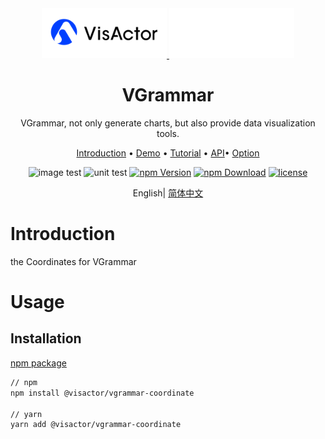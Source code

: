 <div align="center">
  <a href="https://github.com/VisActor#gh-light-mode-only" target="_blank">
    <img alt="VisActor Logo" width="200" src="https://github.com/VisActor/.github/blob/main/profile/logo_500_200_light.svg"/>
  </a>
  <a href="https://github.com/VisActor#gh-dark-mode-only" target="_blank">
    <img alt="VisActor Logo" width="200" src="https://github.com/VisActor/.github/blob/main/profile/logo_500_200_dark.svg"/>
  </a>
</div>

<div align="center">
  <h1>VGrammar</h1>
</div>

<div align="center">

VGrammar, not only generate charts, but also provide data visualization tools.

<p align="center">
  <a href="https://www.visactor.io/vgrammar">Introduction</a> •
  <a href="https://www.visactor.io/vgrammar/example">Demo</a> •
  <a href="https://www.visactor.io/vgrammar/guide/guides/quick-start">Tutorial</a> •
  <a href="https://www.visactor.io/vgrammar/api/API/View">API</a>•
  <a href="https://www.visactor.io/vgrammar/option/">Option</a>
</p>

![image test](https://github.com/visactor/vgrammar/actions/workflows/bug-server.yml/badge.svg?event=push)
![unit test](https://github.com/visactor/vgrammar/actions/workflows/unit-test.yml/badge.svg?event=push)
[![npm Version](https://img.shields.io/npm/v/@visactor/vgrammar.svg)](https://www.npmjs.com/package/@visactor/vgrammar)
[![npm Download](https://img.shields.io/npm/dm/@visactor/vgrammar.svg)](https://www.npmjs.com/package/@visactor/vgrammar)
[![license](https://img.shields.io/badge/license-MIT-blue.svg)](https://github.com/visactor/vgrammar/blob/main/LICENSE)

</div>

<div align="center">

English| [简体中文](./README.zh-CN.md)

</div>

# Introduction

the Coordinates for VGrammar

# Usage

## Installation

[npm package](https://www.npmjs.com/package/@visactor/vgrammar-coordinate)

```bash
// npm
npm install @visactor/vgrammar-coordinate

// yarn
yarn add @visactor/vgrammar-coordinate
```
